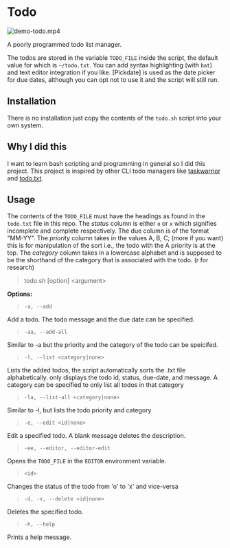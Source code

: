# Todo

![demo-todo.mp4]()

A poorly programmed todo list manager. 

The todos are stored in the variable `TODO_FILE` inside the script, the default
value for which is `~/todo.txt`. You can add syntax highlighting (with `bat`)
and text editor integration if you like. [Pickdate] is used as the date picker
for due dates, although you can opt not to use it and the script will still
run.

## Installation

There is no installation just copy the contents of the `todo.sh` script into
your own system. 

## Why I did this

I want to learn bash scripting and programming in general so I did this
project. This project is inspired by other CLI todo managers like
[taskwarrior][2] and [todo.txt][3].

## Usage

The contents of the `TODO_FILE` must have the headings as found in the
`todo.txt` file in this repo. The *status* column is either `o` or `x` which
signifies incomplete and complete respectively. The due column is of the format
"MM-YY". The *priority* column takes in the values A, B, C; (more if you want)
this is for manipulation of the sort i.e., the todo with the A priority is at
the top. The *category* column takes in a lowercase alphabet and is supposed to
be the shorthand of the category that is associated with the todo. (r for
research)

> todo.sh [option] \<argument\>

**Options:**

> `-a, --add `

Add a todo. The todo message and the due date can be specified.

> `-aa, --add-all`

Similar to -a but the priority and the category of the todo can be speicifed.

> `-l, --list <category|none>`

Lists the added todos, the script automatically sorts the .txt file
alphabetically. only displays the todo id, status, due-date, and message. A
category can be specified to only list all todos in that category

> `-la, --list-all <category|none>`

Similar to -l, but lists the todo priority and category

> `-e, --edit <id|none>`

Edit a specified todo. A blank message deletes the description.

> `-ee, --editor, --editor-edit`

Opens the `TODO_FILE` in the `EDITOR` environment variable.

> `<id>`

Changes the status of the todo from 'o' to 'x' and vice-versa

> `-d, -x, --delete <id|none>`

Deletes the specified todo.

> `-h, --help`

Prints a help message.

[1]: https://github.com/maraloon/pickdate
[2]: https://github.com/GothenburgBitFactory/taskwarrior
[3]: https://github.com/todotxt/todo.txt-cli
